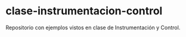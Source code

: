 clase-instrumentacion-control
=============================

Repositorio con ejemplos vistos en clase de Instrumentación y Control.
